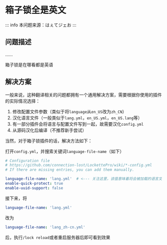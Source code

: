 # 箱子锁全是英文

::: info
本问题来源：はぇてジェお
:::

## 问题描述

......

箱子锁是在哪看都是英语

## 解决方案

一般来说，这种翻译相关的问题都拥有一个通用解决方案，需要根据你使用的插件的实际情况选择：

1. 修改配置文件参数（类似于将`language`从`en_US`改为`zh_CN`）
2. 汉化语言文件（一般类似于`lang.yml`，`en_US.yml`，`en_US.lang`等）
3. 有一部分插件会将语言与配置文件写到一起，故需要汉化`config.yml`
4. 从源码汉化后编译（不推荐新手尝试）

当然，对于箱子锁插件的话，解决方法如下：

打开`config.yml`，并搜索关键词`language-file-name`（如下）

```yml
# Configuration file
# https://github.com/connection-lost/LockettePro/wiki/*-config.yml
# If there are missing entries, you can add them manually.

language-file-name: 'lang.yml'  # <--- 关注这里，该值意味着将会被加载的语言文件，如果需要简体中文的话，你需要改为`lang_zh-cn.yml`
enable-quick-protect: true
enable-uuid-support: false
```

接下来，将

```yml
language-file-name: 'lang.yml'
```

改为

```yml
language-file-name: 'lang_zh-cn.yml'
```

后，执行`/lock reload`或者重启服务器后即可看到效果
